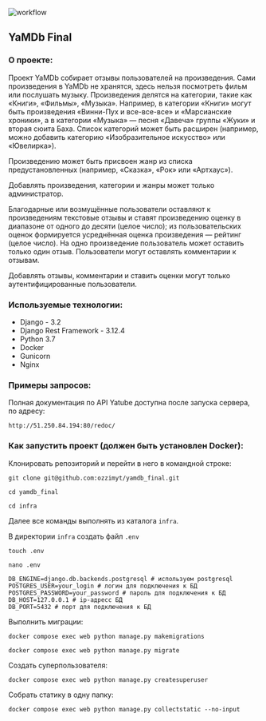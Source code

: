 ![workflow](https://github.com/ozzimyt/yamdb_final/actions/workflows/yamdb_workflow.yml/badge.svg)
## YaMDb Final

### О проекте:

Проект YaMDb собирает отзывы пользователей на произведения. Сами произведения в YaMDb не хранятся, здесь нельзя посмотреть фильм или послушать музыку. Произведения делятся на категории, такие как «Книги», «Фильмы», «Музыка». Например, в категории «Книги» могут быть произведения «Винни-Пух и все-все-все» и «Марсианские хроники», а в категории «Музыка» — песня «Давеча» группы «Жуки» и вторая сюита Баха. Список категорий может быть расширен (например, можно добавить категорию «Изобразительное искусство» или «Ювелирка»).

Произведению может быть присвоен жанр из списка предустановленных (например, «Сказка», «Рок» или «Артхаус»).

Добавлять произведения, категории и жанры может только администратор.

Благодарные или возмущённые пользователи оставляют к произведениям текстовые отзывы и ставят произведению оценку в диапазоне от одного до десяти (целое число); из пользовательских оценок формируется усреднённая оценка произведения — рейтинг (целое число). На одно произведение пользователь может оставить только один отзыв. Пользователи могут оставлять комментарии к отзывам.

Добавлять отзывы, комментарии и ставить оценки могут только аутентифицированные пользователи.

### Используемые технологии:

* Django - 3.2
* Django Rest Framework - 3.12.4
* Python 3.7
* Docker
* Gunicorn
* Nginx

### Примеры запросов:

Полная документация по API Yatube доступна после запуска сервера, по адресу:

```
http://51.250.84.194:80/redoc/
```

### Как запустить проект (должен быть установлен Docker):


Клонировать репозиторий и перейти в него в командной строке:

```
git clone git@github.com:ozzimyt/yamdb_final.git
```

```
cd yamdb_final
```
```
cd infra
```

Далее все команды выполнять из каталога `infra`.

В директории `infra` создать файл `.env` 
```
touch .env
```
```
nano .env
```
```
DB_ENGINE=django.db.backends.postgresql # используем postgresql
POSTGRES_USER=your_login # логин для подключения к БД
POSTGRES_PASSWORD=your_password # пароль для подключения к БД
DB_HOST=127.0.0.1 # ip-адресс БД
DB_PORT=5432 # порт для подключения к БД
```

Выполнить миграции:

```
docker compose exec web python manage.py makemigrations
```
```
docker compose exec web python manage.py migrate
```

Создать суперпользователя:

```
docker compose exec web python manage.py createsuperuser
```

Собрать статику в одну папку:

```
docker compose exec web python manage.py collectstatic --no-input
```